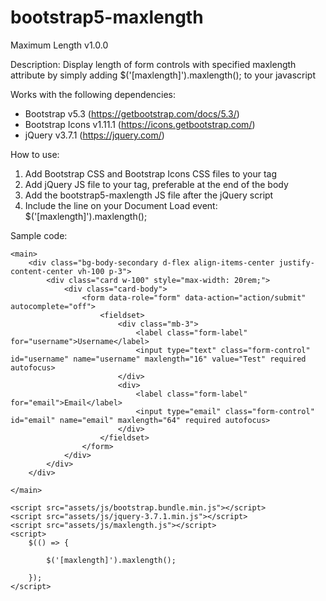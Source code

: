 # bootstrap5-maxlength

Maximum Length v1.0.0

Description:
Display length of form controls with specified maxlength attribute by simply adding $('[maxlength]').maxlength(); to your javascript

Works with the following dependencies:
* Bootstrap v5.3 (https://getbootstrap.com/docs/5.3/)
* Bootstrap Icons v1.11.1 (https://icons.getbootstrap.com/)
* jQuery v3.7.1 (https://jquery.com/)
  
How to use:
1. Add Bootstrap CSS and Bootstrap Icons CSS files to your <head> tag
2. Add jQuery JS file to your <body> tag, preferable at the end of the body
3. Add the bootstrap5-maxlength JS file after the jQuery script
4. Include the line on your Document Load event:
   $('[maxlength]').maxlength();

Sample code:

<!doctype html>
<html lang="en" data-bs-theme="light">

<head>
    <meta charset="utf-8">
    <title>Sample</title>
    <meta name="viewport" content="width=device-width, initial-scale=1.0">
    <link rel="stylesheet" href="assets/css/bootstrap.min.css">
    <link rel="stylesheet" href="assets/css/bootstrap-icons.css">
</head>

<body>

    <main>
        <div class="bg-body-secondary d-flex align-items-center justify-content-center vh-100 p-3">
            <div class="card w-100" style="max-width: 20rem;">
                <div class="card-body">
                    <form data-role="form" data-action="action/submit" autocomplete="off">
                        <fieldset>
                            <div class="mb-3">
                                <label class="form-label" for="username">Username</label>
                                <input type="text" class="form-control" id="username" name="username" maxlength="16" value="Test" required autofocus>
                            </div>
                            <div>
                                <label class="form-label" for="email">Email</label>
                                <input type="email" class="form-control" id="email" name="email" maxlength="64" required autofocus>
                            </div>
                        </fieldset>
                    </form>
                </div>
            </div>
        </div>

    </main>

    <script src="assets/js/bootstrap.bundle.min.js"></script>
    <script src="assets/js/jquery-3.7.1.min.js"></script>
    <script src="assets/js/maxlength.js"></script>
    <script>
        $(() => {

            $('[maxlength]').maxlength();

        });
    </script>
</body>

</html>
